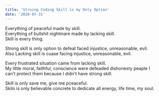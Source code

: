 ```yaml
---
title: 'Stroing Coding Skill is my Only Option'
date: '2020-07-31'
---
```


Everything of peaceful made by skill.  
Everything of bullshit nightmare made by lacking skill.  
Skill is every thing.  

Strong skill is only option to defeat faced injustice, unreasonable, evil.  
Also Lacking skill is cuase facing injustice, unreasonable, evil.

Every frustrated situation came from lacking skill.  
My little moral, faithful, conscience were defeaded dishonesty peaple I can't protect them because I didn't have strong skill.

Skill is only save me, give me pceaceful.  
Skilo is only believable concrete to dedicate all energy, life time, my soul.  
